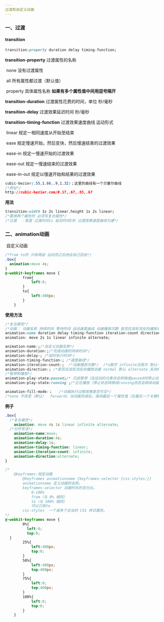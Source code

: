```yaml
---
过渡和自定义动画
---
```




### 一、过渡

#### 	transition

```css
transition:property duration delay timing-function;
```

**transition-property** 过渡属性的名称

​	none 没有过渡属性

​	all 	所有属性都过渡（默认值）

​	property 具体属性名称	 **如果有多个属性值中间用逗号隔开**

**transition-duration**	过渡属性花费的时间，单位 秒/毫秒

**transition-delay** 	过渡效果延迟时间  秒/毫秒

**transition-timing-function** 过渡效果速度曲线 运动形式

​	linear 		规定一相同速度从开始至结束

​	ease		规定慢速开始，然后变快，然后慢速结束的过渡效果

​	ease-in		规定一慢速开始的过渡效果

​	ease-out	规定一慢速结束的过渡效果

​	ease-in-out	规定以慢速开始和结果的过渡效果

```css
cubic-bezier(.55,1.66,.9,1.32)；这里的曲线有一个贝塞尔曲线
/*网址*/
http://cubic-bezier.com/#.17,.67,.83,.67
```

**用法**

```css
transition:width 1s 2s linear,height 1s 2s linear;
/*要用两个属性时 必须写复合属性*/
/*过渡  ：宽度 过渡时间1s 延迟时间2秒 过渡效果速度曲线匀速*/
```

### 二、animation动画

​	自定义动画

```css
/*from to的 只有两段 运动完之后他会自己回去*/ 
.box{
  animation:move 4s;
}
@-webkit-keyframes move {
        from{
            left:0;
        }
        to{
            left:400px;
        }
    }
```

**使用方法**

```css
/*复合属性*/
/*动画： 动画名称 持续时间 等待时间 运动速度曲线 动画播放次数 是否应该轮流反向播放动画 */
animation:name duration delay timing-function iteration-count direction;
animation: move 2s 1s linear infinite alternate;

animation-name:;/*自定义动画名称*/
animation-duration:;/*完成动画的持续时间*/
animation-delay:; /*延时执行时间*/
animation-timing-function:; /*速度曲线*/
animation-iteration-count:;  /*动画播放次数*/  /*n数字 infinite无限次 默认一次*/ 
animation-direction:; /*是否应该轮流反向播放动画 normal 默认 alternate 反向轮流播放前提是要有播放次数*/
/*暂停和播放*/
animation-play-state:paused;/* 已经暂停（在运动的元素状态转换成paused时停止动画*/ 
animation-play-state:running ;/*正在播放（停止状态转换成running状态会继续动画）*/

animation-fill-mode:；	/*动画执行过程效果是否可见*/
/*none 不改变（默认）  forwards 当动画完成后，保持最后一个属性值（在最后一个关键帧中定义*/

```

**例子**

```css
.box{
  /*复合属性*/
  	animation: move 4s 1s linear infinite alternate;
  /*分开写法*/
  	animation-name:move;
    animation-duration:4s;
    animation-delay:1s;
    animation-timing-function: linear;
    animation-iteration-count: infinite;
   	animation-direction:alternate;
}

/*
	@keyframes:规定动画
		@keyframes animationname {keyframes-selector {css-styles;}}
		animationname 定义动画的名称。
		keyframes-selector 动画时长的百分比。
			0-100%
			from（与 0% 相同）
			to（与 100% 相同）
			可以只有to
		css-styles  一个或多个合法的 CSS 样式属性。
*/
@-webkit-keyframes move {
        0%{
          left:0;
          top:0;
  }
        25%{
            left:400px;
            top:0;
        }
        50%{
            left:400px;
            top:400px;
        }
        75%{
            left:0;
            top:400px;
        }
        100%{
            left:0;
            top:0;
        }
    }
```

